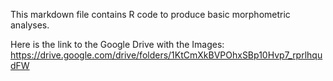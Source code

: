 This markdown file contains R code to produce basic morphometric analyses.

Here is the link to the Google Drive with the Images:
https://drive.google.com/drive/folders/1KtCmXkBVPOhxSBp10Hvp7_rprlhqudFW 
